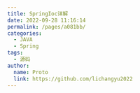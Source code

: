 ```yaml
---
title: SpringIoc详解
date: 2022-09-28 11:16:14
permalink: /pages/a081bb/
categories:
  - JAVA
  - Spring
tags:
  - 源码
author: 
  name: Proto
  link: https://github.com/lichangyu2022
---
```

